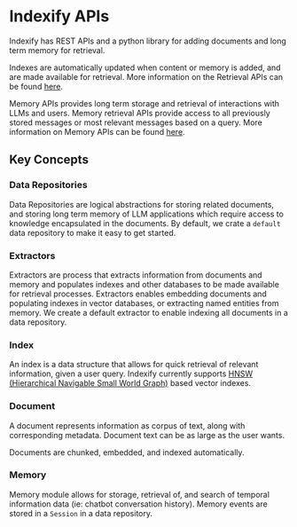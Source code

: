 # Indexify APIs

Indexify has REST APIs and a python library for adding documents and long term memory for retrieval.

Indexes are automatically updated when content or memory is added, and are made available for retrieval. More information on the Retrieval APIs can be found [here](retrieval.md).

Memory APIs provides long term storage and retrieval of interactions with LLMs and users. Memory retrieval APIs provide access to all previously stored messages or most relevant messages based on a query. More information on Memory APIs can be found [here](memory.md).

## Key Concepts

### Data Repositories
Data Repositories are logical abstractions for storing related documents, and storing long term memory of LLM applications which require access to knowledge encapsulated in the documents. By default, we crate a `default` data repository to make it easy to get started.

### Extractors
Extractors are process that extracts information from documents and memory and populates indexes and other databases to be made available for retrieval processes. 
Extractors enables embedding documents and populating indexes in vector databases, or extracting named entities from memory. 
We create a default extractor to enable indexing all documents in a data repository.

### Index
An index is a data structure that allows for quick retrieval of relevant information, given a user query.
Indexify currently supports [HNSW (Hierarchical Navigable Small World Graph)](https://arxiv.org/abs/1603.09320) based vector indexes.

### Document 

A document represents information as corpus of text, along with corresponding metadata. Document text can be as large as the user wants.

Documents are chunked, embedded, and indexed automatically.

### Memory

Memory module allows for storage, retrieval of, and search of temporal information data (ie: chatbot conversation history). Memory events are stored in a `Session` in a data repository. 
